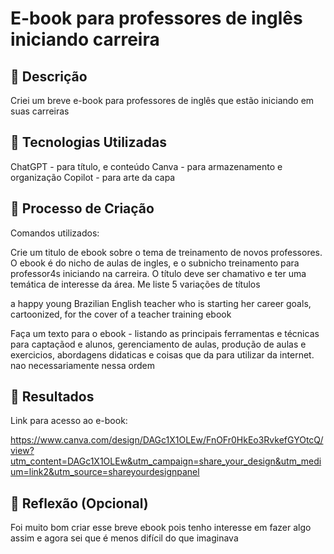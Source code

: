 # E-book para professores de inglês iniciando carreira

## 📒 Descrição
Criei um breve e-book para professores de inglês que estão iniciando em suas carreiras
## 🤖 Tecnologias Utilizadas
ChatGPT - para título, e conteúdo
Canva - para armazenamento e organização
Copilot - para arte da capa

## 🧐 Processo de Criação
Comandos utilizados: 

Crie um titulo de ebook sobre o tema de treinamento de novos professores. O ebook é do nicho de aulas de ingles, e o subnicho treinamento para professor4s iniciando na carreira. O título deve ser chamativo e ter uma temática de interesse da área. Me liste 5 variações de títulos

a happy young Brazilian English teacher who is starting her career goals, cartoonized, for the cover of a teacher training ebook

Faça um texto para o ebook - listando as principais ferramentas e técnicas para captaçãod e alunos, gerenciamento de aulas, produção de aulas e exercicios, abordagens didaticas e coisas que da para utilizar da internet. nao necessariamente nessa ordem


## 🚀 Resultados
Link para acesso ao e-book:

https://www.canva.com/design/DAGc1X1OLEw/FnOFr0HkEo3RvkefGYOtcQ/view?utm_content=DAGc1X1OLEw&utm_campaign=share_your_design&utm_medium=link2&utm_source=shareyourdesignpanel

## 💭 Reflexão (Opcional)
Foi muito bom criar esse breve ebook pois tenho interesse em fazer algo assim e agora sei que é menos difícil do que imaginava
